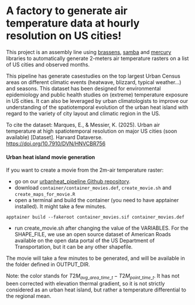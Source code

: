 # A factory to generate air temperature data at hourly resolution on US cities!

This project is an assembly line using [brassens](github.com/NIEHS/brassens/), [samba](github.com/NIEHS/samba) and [mercury](github.com/NIEHS/mercury) libraries to automatically generate 2-meters air temperature rasters on a list of US cities and observed months.  

This pipeline has generate casestudies on the top largest Urban Census areas on different climatic events (heatwave, blizzard, typical weather...) and seasons. This dataset has been designed for environmental epidemiology and public health studies on (extreme) temperature exposure in US cities. It can also be leveraged by urban climatologists to improve our understanding of the spatiotemporal evolution of the urban heat island with regard to the variety of city layout and climatic region in the US. 

To cite the dataset: Marques, E., & Messier, K. (2025). Urban air temperature at high spatiotemporal resolution on major US cities (soon available) [Dataset]. Harvard Dataverse. https://doi.org/10.7910/DVN/HNVCBR756



#### Urban heat island movie generation

If you want to create a movie from the 2m-air temperature raster:
- go on our [urbanheat_pipeline Github repository](github.com/NIEHS/urbanheat_pipeline/).
- download `container/container_movies.def`, `create_movie.sh` and `create_maps_for_movie.R`
- open a terminal and build the container (you need to have apptainer installed). It might take a few minutes. 

```{bash}
apptainer build --fakeroot container_movies.sif container_movies.def
```

- run create_movie.sh after changing the value of the VARIABLES. For the SHAPE_FILE, we use an open source dataset of American Roads available on the open data portal of the US Department of Transportation, but it can be any other shapefile. 

The movie will take a few minutes to be generated, and will be available in the folder defined in OUTPUT_DIR. 

Note: the color stands for $T2M_{avg\_area\_time\_t} - T2M_{point\_time\_t}$. It has not been corrected with elevation thermal gradient, so it is not strictly considered as an urban heat island, but rather a temperature differential to the regional mean. 